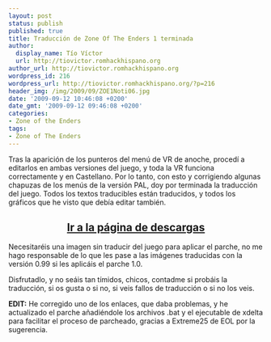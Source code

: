 ```yaml
---
layout: post
status: publish
published: true
title: Traducción de Zone Of The Enders 1 terminada
author:
  display_name: Tío Víctor
  url: http://tiovictor.romhackhispano.org
author_url: http://tiovictor.romhackhispano.org
wordpress_id: 216
wordpress_url: http://tiovictor.romhackhispano.org/?p=216
header_img: /img/2009/09/ZOE1Noti06.jpg
date: '2009-09-12 10:46:08 +0200'
date_gmt: '2009-09-12 09:46:08 +0200'
categories:
- Zone of the Enders
tags:
- Zone of The Enders
---
```

Tras la aparición de los punteros del menú de VR de anoche, procedí a editarlos 
en ambas versiones del juego, y toda la VR funciona correctamente y en Castellano. 
Por lo tanto, con esto y corrigiendo algunas chapuzas de los menús de la versión 
PAL, doy por terminada la traducción del juego. Todos los textos traducibles están 
traducidos, y todos los gráficos que he visto que debía editar también.

<h2 style="text-align: center;"><strong><a href="http://tiovictor.romhackhispano.org/zone-of-the-enders/">Ir a la página de descargas</a></strong></h2>

Necesitaréis una imagen sin traducir del juego para aplicar el parche, no me hago 
responsable de lo que les pase a las imágenes traducidas con la versión 0.99 si 
les aplicáis el parche 1.0.

Disfrutadlo, y no seáis tan tímidos, chicos, contadme si probáis la traducción, 
si os gusta o si no, si veis fallos de traducción o si no los veis.

**EDIT:** He corregido uno de los enlaces, que daba problemas, y he actualizado el 
parche añadiéndole los archivos .bat y el ejecutable de xdelta para facilitar el 
proceso de parcheado, gracias a Extreme25 de EOL por la sugerencia.
